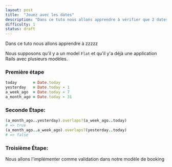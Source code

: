 ```yaml
---
layout: post
title:  "Jouez avec les dates"
description: "Dans ce tuto nous allons apprendre à vérifier que 2 dates ne se chevauchent pas."
difficulty: 1
status: draft
---
```


Dans ce tuto nous allons apprendre à zzzzz

Nous supposons qu'il y a un model `Flat` et qu'il y'a déjà une application Rails avec plusieurs modèles.

### Première étape

```ruby
today       = Date.today
yesterday   = Date.today - 1
a_week_ago  = Date.today - 7
a_month_ago = Date.today - 31
```

### Seconde Étape:

```ruby
(a_month_ago..yesterday).overlaps?(a_week_ago..today)
# => true
(a_month_ago..a_week_ago).overlaps?(yesterday..today)
# => false
```
### Troisième Étape:

Nous allons l'implémenter comme validation dans notre modèle de booking


